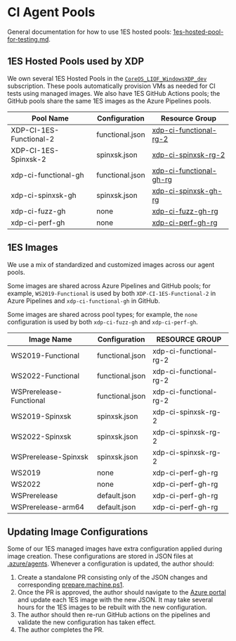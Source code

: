 # CI Agent Pools

General documentation for how to use 1ES hosted pools: [1es-hosted-pool-for-testing.md](https://mscodehub.visualstudio.com/undocking/_git/undocking?path=/docs/1es-hosted-pool-for-testing.md&_a=preview).

## 1ES Hosted Pools used by XDP

We own several 1ES Hosted Pools in the [`CoreOS_LIOF_WindowsXDP_dev`](https://ms.portal.azure.com/#@microsoft.onmicrosoft.com/resource/subscriptions/db4b9e5a-88c6-424a-8c94-728d1ce2ec67) subscription. These pools automatically provision VMs as needed for CI tests using managed images. We also have 1ES GitHub Actions pools; the GitHub pools share the same 1ES images as the Azure Pipelines pools.

| Pool Name               | Configuration        | Resource Group                                                                                                                                                                        |
| ----------------------- | -------------------- | ------------------------------------------------------------------------------------------------------------------------------------------------------------------------------------- |
| XDP-CI-1ES-Functional-2 | functional.json      | [xdp-ci-functional-rg-2](https://ms.portal.azure.com/#@microsoft.onmicrosoft.com/resource/subscriptions/db4b9e5a-88c6-424a-8c94-728d1ce2ec67/resourceGroups/xdp-ci-functional-rg-2)   |
| XDP-CI-1ES-Spinxsk-2    | spinxsk.json         | [xdp-ci-spinxsk-rg-2](https://ms.portal.azure.com/#@microsoft.onmicrosoft.com/resource/subscriptions/db4b9e5a-88c6-424a-8c94-728d1ce2ec67/resourceGroups/xdp-ci-spinxsk-rg-2)         |
| xdp-ci-functional-gh    | functional.json      | [xdp-ci-functional-gh-rg](https://ms.portal.azure.com/#@microsoft.onmicrosoft.com/resource/subscriptions/db4b9e5a-88c6-424a-8c94-728d1ce2ec67/resourceGroups/xdp-ci-functional-gh-rg) |
| xdp-ci-spinxsk-gh       | spinxsk.json         | [xdp-ci-spinxsk-gh-rg](https://ms.portal.azure.com/#@microsoft.onmicrosoft.com/resource/subscriptions/db4b9e5a-88c6-424a-8c94-728d1ce2ec67/resourceGroups/xdp-ci-spinxsk-gh-rg)       |
| xdp-ci-fuzz-gh          | none                 | [xdp-ci-fuzz-gh-rg](https://ms.portal.azure.com/#@microsoft.onmicrosoft.com/resource/subscriptions/db4b9e5a-88c6-424a-8c94-728d1ce2ec67/resourceGroups/xdp-ci-fuzz-gh-rg)             |
| xdp-ci-perf-gh          | none                 | [xdp-ci-perf-gh-rg](https://ms.portal.azure.com/#@microsoft.onmicrosoft.com/resource/subscriptions/db4b9e5a-88c6-424a-8c94-728d1ce2ec67/resourceGroups/xdp-ci-perf-gh-rg)             |

## 1ES Images

We use a mix of standardized and customized images across our agent pools.

Some images are shared across Azure Pipelines and GitHub pools; for example, `WS2019-Functional` is used by both `XDP-CI-1ES-Functional-2` in Azure Pipelines and `xdp-ci-functional-gh` in GitHub.

Some images are shared across pool types; for example, the `none` configuration is used by both `xdp-ci-fuzz-gh` and `xdp-ci-perf-gh`.

| Image Name              | Configuration        | RESOURCE GROUP         |
| ----------------------- | -------------------- | ---------------------- |
| WS2019-Functional       | functional.json      | xdp-ci-functional-rg-2 |
| WS2022-Functional       | functional.json      | xdp-ci-functional-rg-2 |
| WSPrerelease-Functional | functional.json      | xdp-ci-functional-rg-2 |
| WS2019-Spinxsk          | spinxsk.json         | xdp-ci-spinxsk-rg-2    |
| WS2022-Spinxsk          | spinxsk.json         | xdp-ci-spinxsk-rg-2    |
| WSPrerelease-Spinxsk    | spinxsk.json         | xdp-ci-spinxsk-rg-2    |
| WS2019                  | none                 | xdp-ci-perf-gh-rg      |
| WS2022                  | none                 | xdp-ci-perf-gh-rg      |
| WSPrerelease            | default.json         | xdp-ci-perf-gh-rg      |
| WSPrerelease-arm64      | default.json         | xdp-ci-perf-gh-rg      |

## Updating Image Configurations

Some of our 1ES managed images have extra configuration applied during image creation. These configurations are stored in JSON files at [.azure/agents](/.azure/agents). Whenever a configuration is updated, the author should:

1. Create a standalone PR consisting only of the JSON changes and corresponding [prepare.machine.ps1](/tools/prepare-machine.ps1).
2. Once the PR is approved, the author should navigate to the [Azure portal](https://ms.portal.azure.com/) and update each 1ES image with the new JSON. It may take several hours for the 1ES images to be rebuilt with the new configuration.
3. The author should then re-run GitHub actions on the pipelines and validate the new configuration has taken effect.
4. The author completes the PR.
